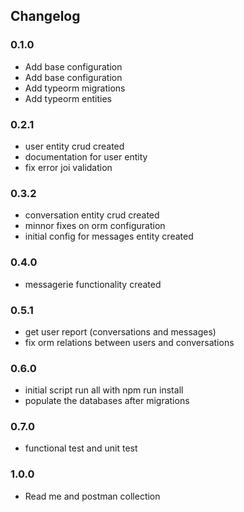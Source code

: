 ## Changelog

### 0.1.0

- Add base configuration
- Add base configuration
- Add typeorm migrations
- Add typeorm entities

### 0.2.1

- user entity crud created
- documentation for user entity
- fix error joi validation

### 0.3.2

- conversation entity crud created
- minnor fixes on orm configuration
- initial config for messages entity created

### 0.4.0

- messagerie functionality created

### 0.5.1

- get user report (conversations and messages)
- fix orm relations between users and conversations

### 0.6.0

- initial script run all with npm run install
- populate the databases after migrations

### 0.7.0

- functional test and unit test

### 1.0.0

- Read me and postman collection
